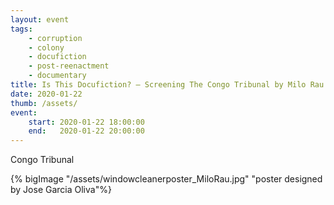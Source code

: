 ```yaml
---
layout: event
tags:
    - corruption 
    - colony
    - docufiction
    - post-reenactment
    - documentary
title: Is This Docufiction? – Screening The Congo Tribunal by Milo Rau
date: 2020-01-22
thumb: /assets/
event:
    start: 2020-01-22 18:00:00
    end:   2020-01-22 20:00:00
---
```


Congo Tribunal

{% bigImage "/assets/windowcleanerposter_MiloRau.jpg" "poster designed by Jose Garcia Oliva"%}
